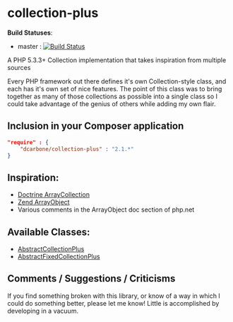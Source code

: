 collection-plus
===============

**Build Statuses**:
- master : [![Build Status](https://travis-ci.org/dcarbone/collection-plus.svg?branch=master)](https://travis-ci.org/dcarbone/collection-plus)

A PHP 5.3.3+ Collection implementation that takes inspiration from multiple sources

Every PHP framework out there defines it's own Collection-style class, and each has it's own set of nice features.  The point of this class
was to bring together as many of those collections as possible into a single class so I could take advantage of the genius
of others while adding my own flair.

## Inclusion in your Composer application

```json
"require" : {
    "dcarbone/collection-plus" : "2.1.*"
}
```

## Inspiration:

- <a href="http://www.doctrine-project.org/api/common/2.4/source-class-Doctrine.Common.Collections.ArrayCollection.html" target="_blank">Doctrine ArrayCollection</a>
- <a href="https://github.com/zendframework/zf2/blob/release-2.2.6/library/Zend/Stdlib/ArrayObject/PhpReferenceCompatibility.php#L179" target="_blank">Zend ArrayObject</a>
- Various comments in the ArrayObject doc section of php.net

## Available Classes:
- [AbstractCollectionPlus](COLLECTION.md)
- [AbstractFixedCollectionPlus](FIXEDCOLLECTION.md)

## Comments / Suggestions / Criticisms

If you find something broken with this library, or know of a way in which I could do something better, please let me know!  Little is accomplished by developing in a vacuum.
